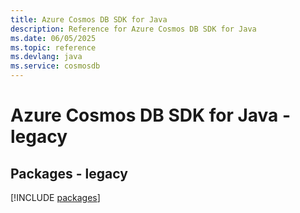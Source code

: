 ```yaml
---
title: Azure Cosmos DB SDK for Java
description: Reference for Azure Cosmos DB SDK for Java
ms.date: 06/05/2025
ms.topic: reference
ms.devlang: java
ms.service: cosmosdb
---
```

# Azure Cosmos DB SDK for Java - legacy
## Packages - legacy
[!INCLUDE [packages](cosmos-db-index.md)]